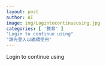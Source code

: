```yaml
---
layout: post
author: AI
image: img/Logintocontinueusing.jpg
categories: [ '教育' ]
"Login to continue using"
"請先登入以繼續使用"
---
```

Login to continue using